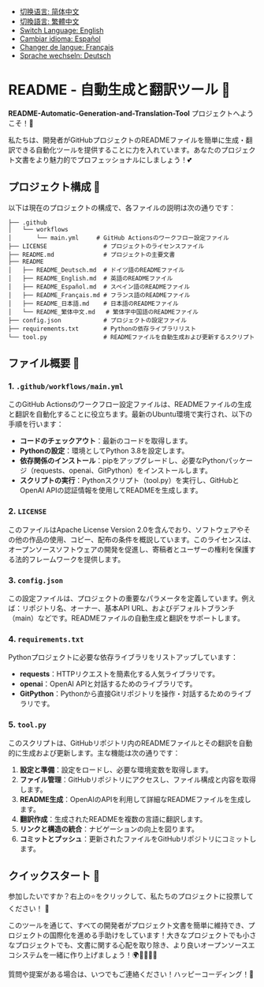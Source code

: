 - [切换语言: 简体中文](/README.md)
- [切換語言: 繁體中文](/README/README_繁体中文.md)
- [Switch Language: English](/README/README_English.md)
- [Cambiar idioma: Español](/README/README_Español.md)
- [Changer de langue: Français](/README/README_Français.md)
- [Sprache wechseln: Deutsch](/README/README_Deutsch.md)

# README - 自動生成と翻訳ツール 🌟

**README-Automatic-Generation-and-Translation-Tool** プロジェクトへようこそ！🚀

私たちは、開発者がGitHubプロジェクトのREADMEファイルを簡単に生成・翻訳できる自動化ツールを提供することに力を入れています。あなたのプロジェクト文書をより魅力的でプロフェッショナルにしましょう！💕 

## プロジェクト構成 📂

以下は現在のプロジェクトの構成で、各ファイルの説明は次の通りです：

```
├── .github
│   └── workflows
│       └── main.yml     # GitHub Actionsのワークフロー設定ファイル
├── LICENSE                # プロジェクトのライセンスファイル
├── README.md              # プロジェクトの主要文書
├── README
│   ├── README_Deutsch.md  # ドイツ語のREADMEファイル
│   ├── README_English.md  # 英語のREADMEファイル
│   ├── README_Español.md  # スペイン語のREADMEファイル
│   ├── README_Français.md # フランス語のREADMEファイル
│   ├── README_日本語.md    # 日本語のREADMEファイル
│   └── README_繁体中文.md   # 繁体字中国語のREADMEファイル
├── config.json            # プロジェクトの設定ファイル
├── requirements.txt       # Pythonの依存ライブラリリスト
└── tool.py                # READMEファイルを自動生成および更新するスクリプト
```

## ファイル概要 📄

### 1. `.github/workflows/main.yml`
このGitHub Actionsのワークフロー設定ファイルは、READMEファイルの生成と翻訳を自動化することに役立ちます。最新のUbuntu環境で実行され、以下の手順を行います：

- **コードのチェックアウト**：最新のコードを取得します。
- **Pythonの設定**：環境としてPython 3.8を設定します。
- **依存関係のインストール**：pipをアップグレードし、必要なPythonパッケージ（requests、openai、GitPython）をインストールします。
- **スクリプトの実行**：Pythonスクリプト（tool.py）を実行し、GitHubとOpenAI APIの認証情報を使用してREADMEを生成します。

### 2. `LICENSE`
このファイルはApache License Version 2.0を含んでおり、ソフトウェアやその他の作品の使用、コピー、配布の条件を概説しています。このライセンスは、オープンソースソフトウェアの開発を促進し、寄稿者とユーザーの権利を保護する法的フレームワークを提供します。

### 3. `config.json`
この設定ファイルは、プロジェクトの重要なパラメータを定義しています。例えば：リポジトリ名、オーナー、基本API URL、およびデフォルトブランチ（main）などです。READMEファイルの自動生成と翻訳をサポートします。

### 4. `requirements.txt`
Pythonプロジェクトに必要な依存ライブラリをリストアップしています：

- **requests**：HTTPリクエストを簡素化する人気ライブラリです。
- **openai**：OpenAI APIと対話するためのライブラリです。
- **GitPython**：Pythonから直接Gitリポジトリを操作・対話するためのライブラリです。

### 5. `tool.py`
このスクリプトは、GitHubリポジトリ内のREADMEファイルとその翻訳を自動的に生成および更新します。主な機能は次の通りです：

1. **設定と準備**：設定をロードし、必要な環境変数を取得します。
2. **ファイル管理**：GitHubリポジトリにアクセスし、ファイル構成と内容を取得します。
3. **README生成**：OpenAIのAPIを利用して詳細なREADMEファイルを生成します。
4. **翻訳作成**：生成されたREADMEを複数の言語に翻訳します。
5. **リンクと構造の統合**：ナビゲーションの向上を図ります。
6. **コミットとプッシュ**：更新されたファイルをGitHubリポジトリにコミットします。

## クイックスタート 🚀

参加したいですか？右上の⭐をクリックして、私たちのプロジェクトに投票してください！ 💖 

このツールを通じて、すべての開発者がプロジェクト文書を簡単に維持でき、プロジェクトの国際化を進める手助けをしています！大きなプロジェクトでも小さなプロジェクトでも、文書に関する心配を取り除き、より良いオープンソースエコシステムを一緒に作り上げましょう！🌍👩‍💻👨‍💻

質問や提案がある場合は、いつでもご連絡ください！ハッピーコーディング！🎉